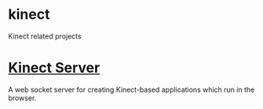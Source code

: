 # kinect
Kinect related projects

# [Kinect Server](Kinect.Server)
A web socket server for creating Kinect-based applications which run in the browser.
